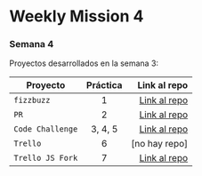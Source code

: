 # Weekly Mission 4

### Semana 4 

Proyectos desarrollados en la semana 3:

| Proyecto | Práctica | Link al repo |
| ------------- |:-------------:| -----:|
|`fizzbuzz`|1|[Link al repo](https://github.com/gomez50057/Fizzbuzz/tree/main)|
|`PR`|2|[Link al repo](https://github.com/gomez50057/fizzbuzz-)|
|`Code Challenge`|3, 4, 5|[Link al repo](https://github.com/gomez50057/Code-Challenge)|
|`Trello`|6|[no hay repo]|
|`Trello JS Fork`|7|[Link al repo](https://github.com/LaunchX-InnovaccionVirtual/MissionNodeJS)|

